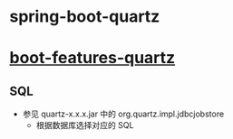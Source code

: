 # spring-boot-quartz
 
# [boot-features-quartz](https://docs.spring.io/spring-boot/docs/2.3.4.RELEASE/reference/htmlsingle/#boot-features-quartz)

## SQL
- 参见 quartz-x.x.x.jar 中的 org.quartz.impl.jdbcjobstore
    - 根据数据库选择对应的 SQL
